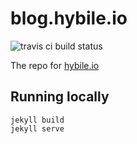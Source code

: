 blog.hybile.io
=====

<img src="https://travis-ci.org/hybile/hybile.github.io.svg" alt="travis ci build status"/>

The repo for [hybile.io](http://blog.hybile.io)

## Running locally

```
jekyll build
jekyll serve
```